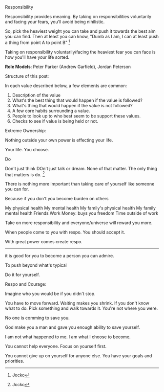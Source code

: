 Responsibility

Responsibility provides meaning. By taking on responsibilities voluntarily and facing your fears, you'll avoid being nihilistic. 

So, pick the heaviest weight you can take and push it towards the best aim you can find. Then at least you can know, "Dumb as I am, I can at least push a thing from point A to point B" [^1]

Taking on responsibility voluntarily/facing the heaviest fear you can face is how you'll have your life sorted.

**Role Models**:  Peter Parker (Andrew Garfield), Jordan Peterson

Structure of this post:

In each value described below, a few elements are common:
1. Description of the value
2. What's the best thing that would happen if the value is followed?
3. What's thing that would happen if the value is not followed?
4. A few core habits surrounding a value.
5. People to look up to who best seem to be support these values.
6. Checks to see if value is being held or not.



Extreme Ownership:

Nothing outside your own power is effecting your life.

Your life. You choose.

Do

Don't just think DOn't just talk or dream. None of that matter. The only thing that matters is do. [^1]

[^1]: Jocko


There is nothing more important than taking care of yourself like someone you can for.

Because if you don't you become burden on others


My physical health
My mental health
My family's physical health
My family mental health
Friends
Work
Money: buys you freedom
Time outside of work


Take on more responsibility and everyone/universe will reward you more.

When people come to you with respo. You should accept it.

With great power comes create respo.

----

it is good for you to become a person you can admire.

To push beyond what's typical


Do it for yourself.

Respo and Courage:

Imagine who you would be if you didn't stop.

You have to move forward.
Waiting makes you shrink.
If you don't know what to do. Pick something and walk towards it. You're not where you were. 

No one is comming to save you.

God make you a man and gave you enough ability to save yourself.

I am not what happened to me. I am what I choose to become.

You cannot help everyone. Focus on yourself first.

You cannot give up on yourself for anyone else. You have your goals and priorities.